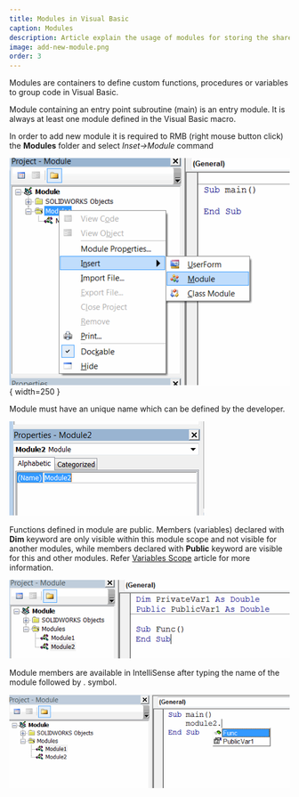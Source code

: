 ```yaml
---
title: Modules in Visual Basic
caption: Modules
description: Article explain the usage of modules for storing the shareable functions and variables in Visual Basic
image: add-new-module.png
order: 3
---
```

Modules are containers to define custom functions, procedures or variables to group code in Visual Basic.

Module containing an entry point subroutine (main) is an entry module. It is always at least one module defined in the Visual Basic macro.

In order to add new module it is required to RMB (right mouse button click) the **Modules** folder and select *Inset->Module* command

![Adding new module to the macro](add-new-module.png){ width=250 }

Module must have an unique name which can be defined by the developer.

![Module properties](module-properties.png)

Functions defined in module are public. Members (variables) declared with **Dim** keyword are only visible within this module scope and not visible for another modules, while members declared with **Public** keyword are visible for this and other modules. Refer [Variables Scope](visual-basic/variables/scope) article for more information.

![Module members](module-members.png)

Module members are available in IntelliSense after typing the name of the module followed by . symbol.

![IntelliSense for members defined in the module](module-members-intellisense.png)
